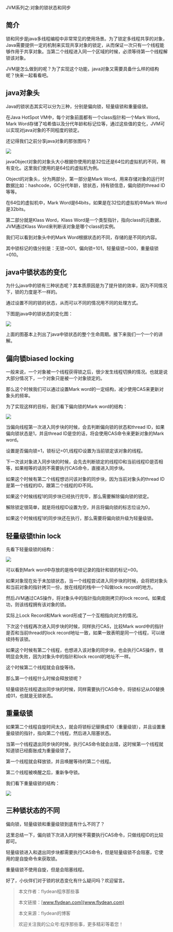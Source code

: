 JVM系列之:对象的锁状态和同步

## 简介

锁和同步是java多线程编程中非常常见的使用场景。为了锁定多线程共享的对象，Java需要提供一定的机制来实现共享对象的锁定，从而保证一次只有一个线程能够作用于共享对象。当第二个线程进入同一个区域的时候，必须等待第一个线程解锁该对象。

JVM是怎么做到的呢？为了实现这个功能，java对象又需要具备什么样的结构呢？快来一起看看吧。

## java对象头

Java的锁状态其实可以分为三种，分别是偏向锁，轻量级锁和重量级锁。

在Java HotSpot VM中，每个对象前面都有一个class指针和一个Mark Word。 Mark Word存储了哈希值以及分代年龄和标记位等，通过这些值的变化，JVM可以实现对java对象的不同程度的锁定。

还记得我们之前分享java对象的那张图吗？

![](https://img-blog.csdnimg.cn/20200618121615778.png?x-oss-process=image/watermark,type_ZmFuZ3poZW5naGVpdGk,shadow_0,text_aHR0cDovL3d3dy5mbHlkZWFuLmNvbQ==,size_35,color_8F8F8F,t_70)

javaObject对象的对象头大小根据你使用的是32位还是64位的虚拟机的不同，稍有变化。这里我们使用的是64位的虚拟机为例。

Object的对象头，分为两部分，第一部分是Mark Word，用来存储对象的运行时数据比如：hashcode，GC分代年龄，锁状态，持有锁信息，偏向锁的thread ID等等。

在64位的虚拟机中，Mark Word是64bits，如果是在32位的虚拟机中Mark Word是32bits。

第二部分就是Klass Word，Klass Word是一个类型指针，指向class的元数据，JVM通过Klass Word来判断该对象是哪个class的实例。

我们可以看到对象头中的Mark Word根据状态的不同，存储的是不同的内容。

其中锁标记的值分别是：无锁=001，偏向锁=101，轻量级锁=000，重量级锁=010。

## java中锁状态的变化

为什么java中的锁有三种状态呢？其本质原因是为了提升锁的效率，因为不同情况下，锁的力度是不一样的。

通过设置不同的锁的状态，从而可以不同的情况用不同的处理方式。

下图是java中的锁状态的变化图：

![](https://img-blog.csdnimg.cn/20200619212424286.png)

上面的图基本上列出了java中锁状态的整个生命周期。接下来我们一个一个的讲解。

## 偏向锁biased locking

一般来说，一个对象被一个线程获得锁之后，很少发生线程切换的情况。也就是说大部分情况下，一个对象只是被一个对象锁定的。

那么这个时候我们可以通过设置Mark word的一定结构，减少使用CAS来更新对象头的频率。

为了实现这样的目标，我们看下偏向锁的Mark word的结构：

![](https://img-blog.csdnimg.cn/20200619215207151.png)

当偏向线程第一次进入同步块的时候，会去判断偏向锁的状态和thread ID，如果偏向锁状态是1，并且thread ID是空的话，将会使用CAS命令来更新对象的Mark word。

设置是否偏向锁=1，锁标记=01,线程ID设置为当前锁定该对象的线程。

下一次该对象进入同步块的时候，会先去判断锁定的线程ID和当前线程ID是否相等，如果相等的话则不需要执行CAS命令，直接进入同步块。

如果这个时候有第二个线程想访问该对象的同步块，因为当前对象头的thread ID是第一个线程的ID，跟第二个线程的ID不同。

如果这个时候线程1的同步块已经执行完毕，那么需要解除偏向锁的锁定。

解除锁定很简单，就是将线程ID设置为空，并且将偏向锁的标志位设为0，

如果这个时候线程1的同步块还在执行，那么需要将偏向锁升级为轻量级锁。

## 轻量级锁thin lock

先看下轻量级锁的结构：

![](https://img-blog.csdnimg.cn/20200619221814770.png)

可以看到Mark word中存放的是栈中锁记录的指针和锁的标记=00。

如果对象现在处于未加锁状态，当一个线程尝试进入同步块的时候，会将把对象头和当前对象的指针拷贝一份，放在线程的栈中一个叫做lock record的地方。

然后JVM通过CAS操作，将对象头中的指针指向刚刚拷贝的lock record。如果成功，则该线程拥有该对象的锁。

实际上Lock Record和Mark word形成了一个互相指向对方的情况。

下次这个线程再次进入同步块的时候，同样执行CAS，比较Mark word中的指针是否和当前thread的lock record地址一致，如果一致表明是同一个线程，可以继续持有该锁。

如果这个时候有第二个线程，也想进入该对象的同步块，也会执行CAS操作，很明显会失败，因为对象头中的指针和lock record的地址不一样。

这个时候第二个线程就会自旋等待。

那么第一个线程什么时候会释放锁呢？

轻量级锁在线程退出同步块的时候，同样需要执行CAS命令，将锁标记从00替换成01，也就是无锁状态。


## 重量级锁

如果第二个线程自旋时间太久，就会将锁标记替换成10（重量级锁），并且设置重量级锁的指针，指向第二个线程，然后进入阻塞状态。

当第一个线程退出同步块的时候，执行CAS命令就会出错，这时候第一个线程就知道锁已经膨胀成为重量级锁了。

第一个线程就会释放锁，并且唤醒等待的第二个线程。

第二个线程被唤醒之后，重新争夺锁。

我们看下重量级锁的结构：

![](https://img-blog.csdnimg.cn/20200619224613221.png)

## 三种锁状态的不同

偏向锁，轻量级锁和重量级锁到底有什么不同了？

这里总结一下，偏向锁下次进入的时候不需要执行CAS命令，只做线程ID的比较即可。

轻量级锁进入和退出同步块都需要执行CAS命令，但是轻量级锁不会阻塞，它使用的是自旋命令来获取锁。

重量级锁不使用自旋，但是会阻塞线程。

好了，小伙伴们对于锁的状态变化有什么疑问吗？欢迎留言。

> 本文作者：flydean程序那些事
> 
> 本文链接：[www.flydean.com](www.flydean.com)
> 
> 本文来源：flydean的博客
> 
> 欢迎关注我的公众号:程序那些事，更多精彩等着您！


















